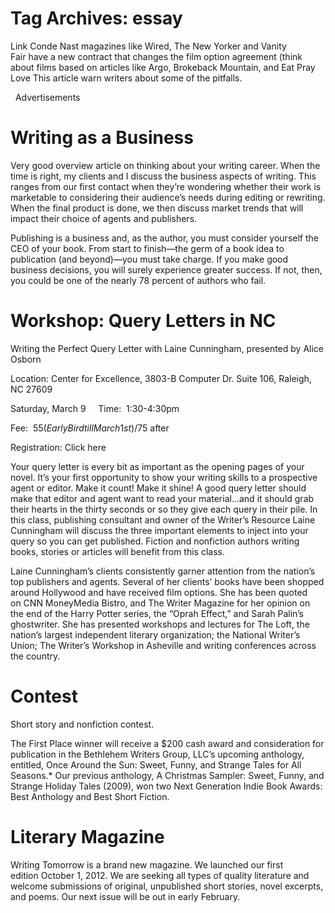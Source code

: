 # Tag Archives: essay
Link
Conde Nast magazines like Wired, The New Yorker and Vanity Fair have a new contract
that changes the film option agreement (think about films based on articles like
Argo, Brokeback Mountain, and Eat Pray Love This article warn writers about some
of the pitfalls.

 
Advertisements
#  Writing as a Business

Very good overview article on thinking about your writing career. When the time is
right, my clients and I discuss the business aspects of writing. This ranges from
our first contact when they’re wondering whether their work is marketable to considering
their audience’s needs during editing or rewriting. When the final product is done,
we then discuss market trends that will impact their choice of agents and publishers.

Publishing is a business and, as the author, you must consider yourself the CEO of
your book. From start to finish—the germ of a book idea to publication (and beyond)—you
must take charge. If you make good business decisions, you will surely experience
greater success. If not, then, you could be one of the nearly 78 percent of authors
who fail.

#  Workshop: Query Letters in NC

Writing the Perfect Query Letter with Laine Cunningham, presented by Alice Osborn

Location: Center for Excellence, 3803-B Computer Dr. Suite 106, Raleigh, NC 27609

Saturday, March 9     Time:  1:30-4:30pm

Fee:  $55 (Early Bird till March 1st)/$75 after

Registration: Click here  

Your query letter is every bit as important as the opening pages of your novel.
It’s your first opportunity to show your writing skills to a prospective agent
or editor. Make it count! Make it shine! A good query letter should make that editor
and agent want to read your material…and it should grab their hearts in the thirty
seconds or so they give each query in their pile. In this class, publishing consultant
and owner of the Writer’s Resource Laine Cunningham will discuss the three important
elements to inject into your query so you can get published. Fiction and nonfiction
authors writing books, stories or articles will benefit from this class.

Laine Cunningham’s clients consistently garner attention from the nation’s top
publishers and agents. Several of her clients’ books have been shopped around Hollywood
and have received film options. She has been quoted on CNN MoneyMedia Bistro, and The
Writer Magazine for her opinion on the end of the Harry Potter series, the “Oprah
Effect,” and Sarah Palin’s ghostwriter. She has presented workshops and lectures
for The Loft, the nation’s largest independent literary organization; the National
Writer’s Union; The Writer’s Workshop in Asheville and writing conferences across
the country.

#  Contest

Short story and nonfiction contest.

The First Place winner will receive a $200 cash award and consideration for publication
in the Bethlehem Writers Group, LLC’s upcoming anthology, entitled, Once Around
the Sun: Sweet, Funny, and Strange Tales for All Seasons.\* Our previous anthology, A
Christmas Sampler: Sweet, Funny, and Strange Holiday Tales (2009), won two Next
Generation Indie Book Awards: Best Anthology and Best Short Fiction. 

#  Literary Magazine

Writing Tomorrow is a brand new magazine. We launched our first edition October
1, 2012. We are seeking all types of quality literature and welcome submissions of
original, unpublished short stories, novel excerpts, and poems. Our next issue will
be out in early February.
